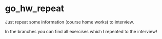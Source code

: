# go_hw_repeat
Just repeat some information (course home works) to interview.

In the branches you can find all exercises which I repeated to the interview!
